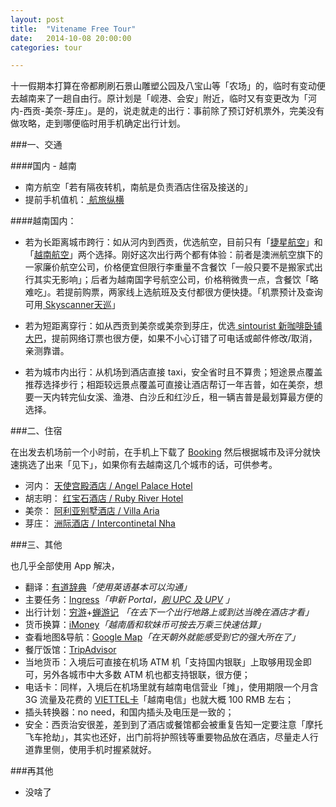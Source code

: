 ```yaml
---
layout: post
title:  "Vitename Free Tour"
date:   2014-10-08 20:00:00
categories: tour

---
```



十一假期本打算在帝都刷刷石景山雕塑公园及八宝山等「农场」的，临时有变动便去越南来了一趟自由行。原计划是「岘港、会安」附近，临时又有变更改为「河内-西贡-美奈-芽庄」。是的，说走就走的出行：事前除了预订好机票外，完美没有做攻略，走到哪便临时用手机确定出行计划。

###一、交通

####国内 - 越南

- 南方航空「若有隔夜转机，南航是负责酒店住宿及接送的」
- 提前手机值机：<a href="https://itunes.apple.com/us/app/hang-lu-zong-hengpro-guan/id768160271?mt=8" target="_blank"> 航旅纵横</a>


####越南国内：
   
   - 若为长距离城市跨行：如从河内到西贡，优选航空，目前只有「<a href="http://www.jetstar.com/cn/zh/home" target="_blank">捷星航空</a>」和「<a href="http://www.vietnamairlines.com/wps/portal/cn/site/home?lang=cn&country=china&country_code=CN">越南航空</a>」两个选择。刚好这次出行两个都有体验：前者是澳洲航空旗下的一家廉价航空公司，价格便宜但限行李重量不含餐饮「一般只要不是搬家式出行其实无影响」；后者为越南国字号航空公司，价格稍微贵一点，含餐饮「略难吃」。若提前购票，两家线上选航班及支付都很方便快捷。「机票预计及查询可用<a href="https://itunes.apple.com/cn/app/tian-xunskyscanner-cha-xun/id431620005?mt=8" target="_blank"> Skyscanner天巡</a>」
   
   - 若为短距离穿行：如从西贡到美奈或美奈到芽庄，优选<a href="https://www.thesinhtourist.vn/" target="_blank"> sintourist 新咖啡卧铺大巴</a>，提前网络订票也很方便，如果不小心订错了可电话或邮件修改/取消，亲测靠谱。
   
   - 若为城市内出行：从机场到酒店直接 taxi，安全省时且不算贵；短途景点覆盖推荐选择步行；相距较远景点覆盖可直接让酒店帮订一年吉普，如在美奈，想要一天内转完仙女溪、渔港、白沙丘和红沙丘，租一辆吉普是最划算最方便的选择。
   
###二、住宿

在出发去机场前一个小时前，在手机上下载了 <a href="http://www.booking.com/" target="_blank">Booking</a> 然后根据城市及评分就快速挑选了出来「见下」，如果你有去越南这几个城市的话，可供参考。

- 河内：  <a href="http://www.booking.com/hotel/vn/angel-palace.html" target="_blank">天使宫殿酒店 / Angel Palace Hotel</a>
- 胡志明： <a href="http://www.booking.com/hotel/vn/ruby-river-hotel.html" target="_blank">红宝石酒店 /  Ruby River Hotel</a>
- 美奈：   <a href="http://www.booking.com/hotel/vn/villa-aria-muine.html" target="_blank">阿利亚别墅酒店 /  Villa Aria</a>
- 芽庄：   <a href="http://www.booking.com/hotel/vn/intercontinental-nha-trang.html" target="_blank">洲际酒店 /  Intercontinetal Nha</a>

###三、其他

也几乎全部使用 App 解决，

- 翻译：<a href="https://itunes.apple.com/us/app/you-dao-ci-dian-ben-zeng-qiang/id353115739?mt=8" target="_blank">有道辞典</a>*「使用英语基本可以沟通」*
- 主要任务：<a href="https://itunes.apple.com/us/app/ingress/id576505181?mt=8" target="_blank">Ingress</a>*「申新 Portal，<a href="http://ingresss.qiniudn.com/Hanoi-Church.jpg" target="_blank">刷 UPC 及 UPV</a> 」*
- 出行计划：<a href="https://itunes.apple.com/cn/app/qiong-you-chu-jing-lu-xing/id563467866?mt=8" target="_blank">穷游</a>+<a href="https://itunes.apple.com/cn/app/id559653959?mt=8" target="_blank">蝉游记</a> *「在去下一个出行地路上或到达当晚在酒店才看」*
- 货币换算：<a href="https://itunes.apple.com/cn/app/imoney-quan-qiu-hui-lu-zhuan/id389793068" target="_blank">iMoney</a>*「越南盾和软妹币可按去万乘三快速估算」*
- 查看地图&导航：<a href="https://itunes.apple.com/us/app/google-maps/id585027354?mt=8" target="_blank">Google Map</a>*「在天朝外就能感受到它的强大所在了」*
- 餐厅饭馆：<a href="https://itunes.apple.com/us/app/tripadvisor-hotels-flights/id284876795?mt=8" target="_blank">TripAdvisor</a> 
- 当地货币：入境后可直接在机场 ATM 机「支持国内银联」上取够用现金即可，另外各城市中大多数 ATM 机也都支持银联，很方便；
- 电话卡：同样，入境后在机场里就有越南电信营业「摊」，使用期限一个月含 3G 流量及花费的 <a href="http://ingresss.qiniudn.com/Hanoi-Airport.jpg" target="_blank">VIETTEL卡</a>「越南电信」也就大概 100 RMB 左右；
- 插头转换器：no need，和国内插头及电压是一致的；
- 安全：西贡治安很差，差到到了酒店或餐馆都会被重复告知一定要注意「摩托飞车抢劫」，其实也还好，出门前将护照钱等重要物品放在酒店，尽量走人行道靠里侧，使用手机时握紧就好。

###再其他

- 没啥了

